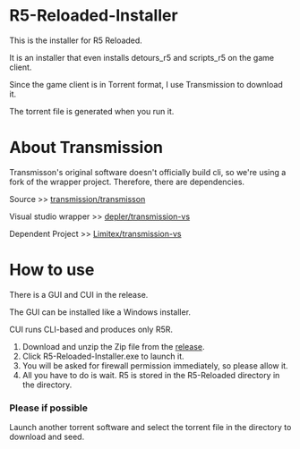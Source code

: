 # R5-Reloaded-Installer

This is the installer for R5 Reloaded.

It is an installer that even installs detours_r5 and scripts_r5 on the game client.

Since the game client is in Torrent format, I use Transmission to download it.

The torrent file is generated when you run it.

# About Transmission
Transmisson's original software doesn't officially build cli, so we're using a fork of the wrapper project.
Therefore, there are dependencies.

Source >> [transmission/transmisson](https://github.com/transmission/transmission)

Visual studio wrapper >> [depler/transmission-vs](https://github.com/depler/transmission-vs)

Dependent Project >> [Limitex/transmission-vs](https://github.com/Limitex/transmission-vs)

# How to use

There is a GUI and CUI in the release.

The GUI can be installed like a Windows installer.

CUI runs CLI-based and produces only R5R.

1. Download and unzip the Zip file from the [release](https://github.com/Limitex/R5-Reloaded-Installer/releases).
2. Click R5-Reloaded-Installer.exe to launch it.
3. You will be asked for firewall permission immediately, so please allow it.
4. All you have to do is wait. R5 is stored in the R5-Reloaded directory in the directory.

### Please if possible
Launch another torrent software and select the torrent file in the directory to download and seed.
